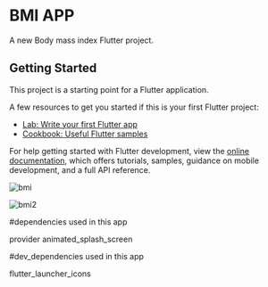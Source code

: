 # BMI APP

A new Body mass index Flutter project.

## Getting Started

This project is a starting point for a Flutter application.

A few resources to get you started if this is your first Flutter project:

- [Lab: Write your first Flutter app](https://docs.flutter.dev/get-started/codelab)
- [Cookbook: Useful Flutter samples](https://docs.flutter.dev/cookbook)

For help getting started with Flutter development, view the
[online documentation](https://docs.flutter.dev/), which offers tutorials,
samples, guidance on mobile development, and a full API reference.

![bmi](https://user-images.githubusercontent.com/87063387/223451717-d467fbc7-aee3-4774-a165-3781d4d1bce7.JPG)

![bmi2](https://user-images.githubusercontent.com/87063387/223451763-57841569-8158-4bbd-9c9e-0948cfe32a54.JPG)

#dependencies used in this app

provider
animated_splash_screen

#dev_dependencies used in this app

flutter_launcher_icons
